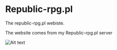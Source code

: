 # Republic-rpg.pl
The republic-rpg.pl webiste. 

The website comes from my Republic-rpg.pl server

![Alt text](https://i.ibb.co/W2j9XMc/republicrpg.png "rbrpg")
